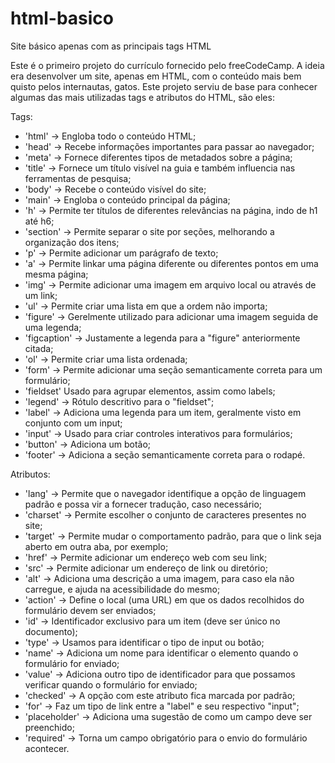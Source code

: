 # html-basico
Site básico apenas com as principais tags HTML

Este é o primeiro projeto do currículo fornecido pelo freeCodeCamp.
A ideia era desenvolver um site, apenas em HTML, com o conteúdo mais bem quisto pelos internautas, gatos.
Este projeto serviu de base para conhecer algumas das mais utilizadas tags e atributos do HTML, são eles:

Tags:
- 'html' -> Engloba todo o conteúdo HTML;
- 'head' -> Recebe informações importantes para passar ao navegador;
- 'meta' -> Fornece diferentes tipos de metadados sobre a página;
- 'title' -> Fornece um título visível na guia e também influencia nas ferramentas de pesquisa;
- 'body' -> Recebe o conteúdo visível do site;
- 'main' -> Engloba o conteúdo principal da página;
- 'h' -> Permite ter títulos de diferentes relevâncias na página, indo de h1 até h6;
- 'section' -> Permite separar o site por seções, melhorando a organização dos itens;
- 'p' -> Permite adicionar um parágrafo de texto;
- 'a' -> Permite linkar uma página diferente ou diferentes pontos em uma mesma página;
- 'img' -> Permite adicionar uma imagem em arquivo local ou através de um link;
- 'ul' -> Permite criar uma lista em que a ordem não importa;
- 'figure' -> Gerelmente utilizado para adicionar uma imagem seguida de uma legenda;
- 'figcaption' -> Justamente a legenda para a "figure" anteriormente citada;
- 'ol' -> Permite criar uma lista ordenada;
- 'form' -> Permite adicionar uma seção semanticamente correta para um formulário;
- 'fieldset' Usado para agrupar elementos, assim como labels;
- 'legend' -> Rótulo descritivo para o "fieldset";
- 'label' -> Adiciona uma legenda para um item, geralmente visto em conjunto com um input;
- 'input' -> Usado para criar controles interativos para formulários;
- 'button' -> Adiciona um botão;
- 'footer' -> Adiciona a seção semanticamente correta para o rodapé.

Atributos:
- 'lang' -> Permite que o navegador identifique a opção de linguagem padrão e possa vir a fornecer tradução, caso necessário;
- 'charset' -> Permite escolher o conjunto de caracteres presentes no site;
- 'target' -> Permite mudar o comportamento padrão, para que o link seja aberto em outra aba, por exemplo;
- 'href' -> Permite adicionar um endereço web com seu link;
- 'src' -> Permite adicionar um endereço de link ou diretório;
- 'alt' -> Adiciona uma descrição a uma imagem, para caso ela não carregue, e ajuda na acessibilidade do mesmo;
- 'action' -> Define o local (uma URL) em que os dados recolhidos do formulário devem ser enviados;
- 'id' -> Identificador exclusivo para um item (deve ser único no documento);
- 'type' -> Usamos para identificar o tipo de input ou botão;
- 'name' -> Adiciona um nome para identificar o elemento quando o formulário for enviado;
- 'value' -> Adiciona outro tipo de identificador para que possamos verificar quando o formulário for enviado;
- 'checked' -> A opção com este atributo fica marcada por padrão;
- 'for' -> Faz um tipo de link entre a "label" e seu respectivo "input";
- 'placeholder' -> Adiciona uma sugestão de como um campo deve ser preenchido;
- 'required' -> Torna um campo obrigatório para o envio do formulário acontecer.